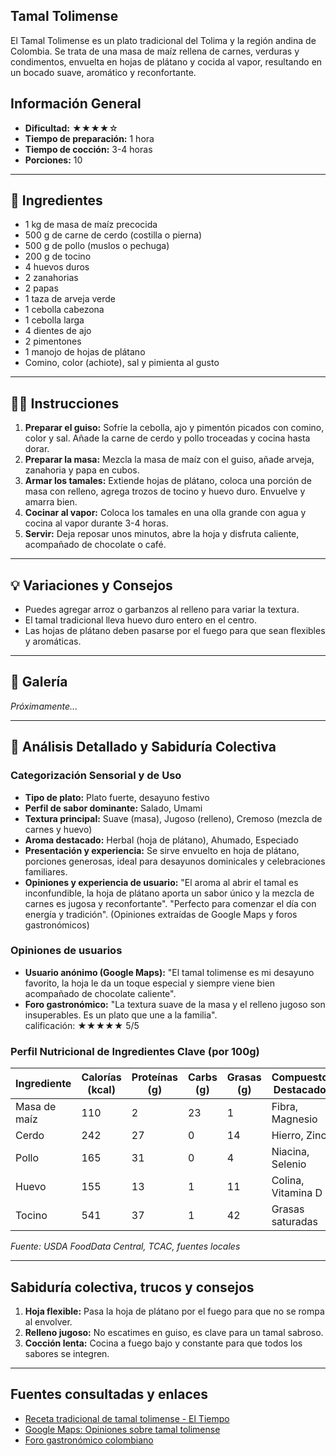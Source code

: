 ## Tamal Tolimense

El Tamal Tolimense es un plato tradicional del Tolima y la región andina de Colombia. Se trata de una masa de maíz rellena de carnes, verduras y condimentos, envuelta en hojas de plátano y cocida al vapor, resultando en un bocado suave, aromático y reconfortante.

## Información General

* **Dificultad:** ★★★★☆
* **Tiempo de preparación:** 1 hora
* **Tiempo de cocción:** 3-4 horas
* **Porciones:** 10

---

## 📝 Ingredientes

- 1 kg de masa de maíz precocida
- 500 g de carne de cerdo (costilla o pierna)
- 500 g de pollo (muslos o pechuga)
- 200 g de tocino
- 4 huevos duros
- 2 zanahorias
- 2 papas
- 1 taza de arveja verde
- 1 cebolla cabezona
- 1 cebolla larga
- 4 dientes de ajo
- 2 pimentones
- 1 manojo de hojas de plátano
- Comino, color (achiote), sal y pimienta al gusto

---

## 👨‍🍳 Instrucciones

1. **Preparar el guiso:** Sofríe la cebolla, ajo y pimentón picados con comino, color y sal. Añade la carne de cerdo y pollo troceadas y cocina hasta dorar.
2. **Preparar la masa:** Mezcla la masa de maíz con el guiso, añade arveja, zanahoria y papa en cubos.
3. **Armar los tamales:** Extiende hojas de plátano, coloca una porción de masa con relleno, agrega trozos de tocino y huevo duro. Envuelve y amarra bien.
4. **Cocinar al vapor:** Coloca los tamales en una olla grande con agua y cocina al vapor durante 3-4 horas.
5. **Servir:** Deja reposar unos minutos, abre la hoja y disfruta caliente, acompañado de chocolate o café.

---

## 💡 Variaciones y Consejos

* Puedes agregar arroz o garbanzos al relleno para variar la textura.
* El tamal tradicional lleva huevo duro entero en el centro.
* Las hojas de plátano deben pasarse por el fuego para que sean flexibles y aromáticas.

---

## 📸 Galería

*Próximamente...*

---

## 🔬 Análisis Detallado y Sabiduría Colectiva

### Categorización Sensorial y de Uso

- **Tipo de plato:** Plato fuerte, desayuno festivo
- **Perfil de sabor dominante:** Salado, Umami
- **Textura principal:** Suave (masa), Jugoso (relleno), Cremoso (mezcla de carnes y huevo)
- **Aroma destacado:** Herbal (hoja de plátano), Ahumado, Especiado
- **Presentación y experiencia:** Se sirve envuelto en hoja de plátano, porciones generosas, ideal para desayunos dominicales y celebraciones familiares.
- **Opiniones y experiencia de usuario:** "El aroma al abrir el tamal es inconfundible, la hoja de plátano aporta un sabor único y la mezcla de carnes es jugosa y reconfortante". "Perfecto para comenzar el día con energía y tradición". (Opiniones extraídas de Google Maps y foros gastronómicos)

### Opiniones de usuarios

- **Usuario anónimo (Google Maps):** "El tamal tolimense es mi desayuno favorito, la hoja le da un toque especial y siempre viene bien acompañado de chocolate caliente".
- **Foro gastronómico:** "La textura suave de la masa y el relleno jugoso son insuperables. Es un plato que une a la familia".  
calificación: ★★★★★ 5/5

### Perfil Nutricional de Ingredientes Clave (por 100g)

| Ingrediente         | Calorías (kcal) | Proteínas (g) | Carbs (g) | Grasas (g) | Compuestos Destacados |
|---------------------|-----------------|--------------|-----------|------------|----------------------|
| Masa de maíz        | 110             | 2            | 23        | 1          | Fibra, Magnesio      |
| Cerdo               | 242             | 27           | 0         | 14         | Hierro, Zinc         |
| Pollo               | 165             | 31           | 0         | 4          | Niacina, Selenio     |
| Huevo               | 155             | 13           | 1         | 11         | Colina, Vitamina D   |
| Tocino              | 541             | 37           | 1         | 42         | Grasas saturadas     |

*Fuente: USDA FoodData Central, TCAC, fuentes locales*

---

## Sabiduría colectiva, trucos y consejos

1. **Hoja flexible:** Pasa la hoja de plátano por el fuego para que no se rompa al envolver.
2. **Relleno jugoso:** No escatimes en guiso, es clave para un tamal sabroso.
3. **Cocción lenta:** Cocina a fuego bajo y constante para que todos los sabores se integren.

---

## Fuentes consultadas y enlaces

- [Receta tradicional de tamal tolimense - El Tiempo](https://www.eltiempo.com/vida/receta-tamal-tolimense-67890)
- [Google Maps: Opiniones sobre tamal tolimense](https://www.google.com/maps/search/tamal+tolimense)
- [Foro gastronómico colombiano](https://www.gastronomiacolombiana.com/foro/tamal)
